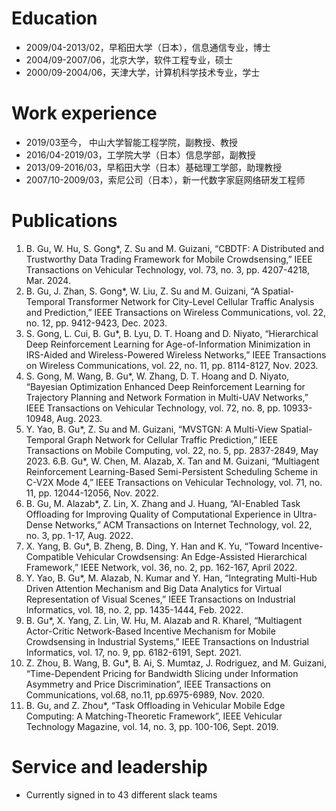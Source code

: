 
Education
======
* 2009/04-2013/02，早稻田大学（日本），信息通信专业，博士
* 2004/09-2007/06，北京大学，软件工程专业，硕士
* 2000/09-2004/06，天津大学，计算机科学技术专业，学士

Work experience
======
* 2019/03至今，   中山大学智能工程学院，副教授、教授
* 2016/04-2019/03，工学院大学（日本）信息学部，副教授
* 2013/09-2016/03，早稻田大学（日本）基础理工学部，助理教授
* 2007/10-2009/03，索尼公司（日本），新一代数字家庭网络研发工程师 
  
Publications
======
1. B. Gu, W. Hu, S. Gong*, Z. Su and M. Guizani, “CBDTF: A Distributed and Trustworthy Data Trading Framework for Mobile Crowdsensing,” IEEE Transactions on Vehicular Technology, vol. 73, no. 3, pp. 4207-4218, Mar. 2024.
2. B. Gu, J. Zhan, S. Gong*, W. Liu, Z. Su and M. Guizani, “A Spatial-Temporal Transformer Network for City-Level Cellular Traffic Analysis and Prediction,” IEEE Transactions on Wireless Communications, vol. 22, no. 12, pp. 9412-9423, Dec. 2023. 
3. S. Gong, L. Cui, B. Gu*, B. Lyu, D. T. Hoang and D. Niyato, “Hierarchical Deep Reinforcement Learning for Age-of-Information Minimization in IRS-Aided and Wireless-Powered Wireless Networks,” IEEE Transactions on Wireless Communications, vol. 22, no. 11, pp. 8114-8127, Nov. 2023.
4. S. Gong, M. Wang, B. Gu*, W. Zhang, D. T. Hoang and D. Niyato, “Bayesian Optimization Enhanced Deep Reinforcement Learning for Trajectory Planning and Network Formation in Multi-UAV Networks,” IEEE Transactions on Vehicular Technology, vol. 72, no. 8, pp. 10933-10948, Aug. 2023. 
5. Y. Yao, B. Gu*, Z. Su and M. Guizani, “MVSTGN: A Multi-View Spatial-Temporal Graph Network for Cellular Traffic Prediction,” IEEE Transactions on Mobile Computing, vol. 22, no. 5, pp. 2837-2849, May 2023. 
6.B. Gu*, W. Chen, M. Alazab, X. Tan and M. Guizani, “Multiagent Reinforcement Learning-Based Semi-Persistent Scheduling Scheme in C-V2X Mode 4,” IEEE Transactions on Vehicular Technology, vol. 71, no. 11, pp. 12044-12056, Nov. 2022. 
7. B. Gu, M. Alazab*, Z. Lin, X. Zhang and J. Huang, “AI-Enabled Task Offloading for Improving Quality of Computational Experience in Ultra-Dense Networks,” ACM Transactions on Internet Technology, vol. 22, no. 3, pp. 1-17, Aug. 2022. 
8. X. Yang, B. Gu*, B. Zheng, B. Ding, Y. Han and K. Yu, “Toward Incentive-Compatible Vehicular Crowdsensing: An Edge-Assisted Hierarchical Framework,” IEEE Network, vol. 36, no. 2, pp. 162-167, April 2022. 
9. Y. Yao, B. Gu*, M. Alazab, N. Kumar and Y. Han, “Integrating Multi-Hub Driven Attention Mechanism and Big Data Analytics for Virtual Representation of Visual Scenes,” IEEE Transactions on Industrial Informatics, vol. 18, no. 2, pp. 1435-1444, Feb. 2022. 
10. B. Gu*, X. Yang, Z. Lin, W. Hu, M. Alazab and R. Kharel, “Multiagent Actor-Critic Network-Based Incentive Mechanism for Mobile Crowdsensing in Industrial Systems,” IEEE Transactions on Industrial Informatics, vol. 17, no. 9, pp. 6182-6191, Sept. 2021.
11. Z. Zhou, B. Wang, B. Gu*, B. Ai, S. Mumtaz, J. Rodriguez, and M. Guizani, “Time-Dependent Pricing for Bandwidth Slicing under Information Asymmetry and Price Discrimination”, IEEE Transactions on Communications, vol.68, no.11, pp.6975-6989, Nov. 2020. 
12. B. Gu, and Z. Zhou*, “Task Offloading in Vehicular Mobile Edge Computing: A Matching-Theoretic Framework”, IEEE Vehicular Technology Magazine, vol. 14, no. 3, pp. 100-106, Sept. 2019. 
  
Service and leadership
======
* Currently signed in to 43 different slack teams

